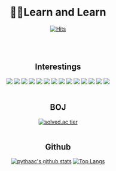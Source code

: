 <!--
**pythaac/pythaac** is a ✨ _special_ ✨ repository because its `README.md` (this file) appears on your GitHub profile.

Here are some ideas to get you started:

- 🔭 I’m currently working on ...
- 🌱 I’m currently learning ...
- 👯 I’m looking to collaborate on ...
- 🤔 I’m looking for help with ...
- 💬 Ask me about ...
- 📫 How to reach me: ...
- 😄 Pronouns: ...
- ⚡ Fun fact: ...
-->

<div align="center">
  
  # 👨‍💻Learn and Learn
  [![Hits](https://hits.seeyoufarm.com/api/count/incr/badge.svg?url=https%3A%2F%2Fgithub.com%2Fpythaac&count_bg=%23DAA819&title_bg=%23555555&icon=&icon_color=%23E7E7E7&title=hits&edge_flat=false)](https://hits.seeyoufarm.com)  
  <br/>  
  <br/>  
  ## Interestings
  <img src="https://img.shields.io/badge/Java-007396?style=flat-square&logo=Java&logoColor=white"/>
  <img src="https://img.shields.io/badge/Spring-6db33f?style=flat-square&logo=Spring&logoColor=white"/>
  <img src="https://img.shields.io/badge/MySQL-3c5280?style=flat-square&logo=MySQL&logoColor=white"/>
  <img src="https://img.shields.io/badge/Hadoop-f4ca16?style=flat-square&logo=ApacheHadoop&logoColor=white"/>
  <img src="https://img.shields.io/badge/Spark-d9411e?style=flat-square&logo=ApacheSpark&logoColor=white"/>
  <img src="https://img.shields.io/badge/Python-3776ab?style=flat-square&logo=Python&logoColor=white"/>
  <img src="https://img.shields.io/badge/Linux-333333?style=flat-square&logo=Linux&logoColor=white"/>
  <img src="https://img.shields.io/badge/Node.js-339933?style=flat-square&logo=Node.js&logoColor=white"/>  
  <img src="https://img.shields.io/badge/Kubernetes-326CE5?style=flat-square&logo=Kubernetes&logoColor=white"/>  
  <img src="https://img.shields.io/badge/Docker-2496ED?style=flat-square&logo=Docker&logoColor=white"/>  
  <img src="https://img.shields.io/badge/Helm-0F1689?style=flat-square&logo=Helm&logoColor=white"/>  
  <img src="https://img.shields.io/badge/Prometheus-E6522C?style=flat-square&logo=Prometheus&logoColor=white"/>  
  <img src="https://img.shields.io/badge/Grafana-F46800?style=flat-square&logo=Grafana&logoColor=white"/>  
  <img src="https://img.shields.io/badge/Kafka-231F20?style=flat-square&logo=ApacheKafka&logoColor=white"/>  
  <br/>  
  <br/>  
  
  ## BOJ
  [![solved.ac tier](http://mazassumnida.wtf/api/v2/generate_badge?boj=pythaac)](https://solved.ac/pythaac)  
  <br/>  
  
  ## Github
  [![pythaac's github stats](https://github-readme-stats.vercel.app/api?username=pythaac&show_icons=true&theme=great-gatsby)](https://github.com/anuraghazra/github-readme-stats)
  [![Top Langs](https://github-readme-stats.vercel.app/api/top-langs/?username=pythaac&layout=compact)](https://github.com/anuraghazra/github-readme-stats)  
  
  
</div>
